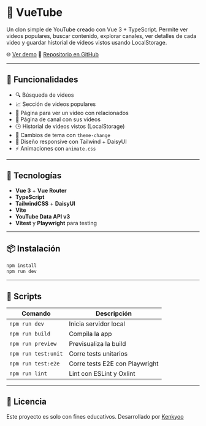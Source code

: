 # 🎥 VueTube

Un clon simple de YouTube creado con Vue 3 + TypeScript. Permite ver videos populares, buscar contenido, explorar canales, ver detalles de cada video y guardar historial de videos vistos usando LocalStorage.

🌐 [Ver demo](https://vue-yt.netlify.app/)
📁 [Repositorio en GitHub](https://github.com/Kenkyoo/vue-youtube)

---

## 🚀 Funcionalidades

* 🔍 Búsqueda de videos
* 📈 Sección de videos populares
* 🎦 Página para ver un video con relacionados
* 👤 Página de canal con sus videos
* 🕒 Historial de videos vistos (LocalStorage)
* 🌙 Cambios de tema con `theme-change`
* 📱 Diseño responsive con Tailwind + DaisyUI
* ⚡ Animaciones con `animate.css`

---

## 🧪 Tecnologías

* **Vue 3** + **Vue Router**
* **TypeScript**
* **TailwindCSS** + **DaisyUI**
* **Vite**
* **YouTube Data API v3**
* **Vitest** y **Playwright** para testing

---

## 📦 Instalación

```bash
npm install
npm run dev
```

---

## 📁 Scripts

| Comando             | Descripción                    |
| ------------------- | ------------------------------ |
| `npm run dev`       | Inicia servidor local          |
| `npm run build`     | Compila la app                 |
| `npm run preview`   | Previsualiza la build          |
| `npm run test:unit` | Corre tests unitarios          |
| `npm run test:e2e`  | Corre tests E2E con Playwright |
| `npm run lint`      | Lint con ESLint y Oxlint       |

---

## 📝 Licencia

Este proyecto es solo con fines educativos.
Desarrollado por [Kenkyoo](https://github.com/Kenkyoo)
